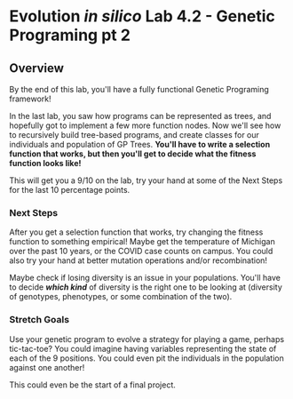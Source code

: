 # Evolution *in silico* Lab 4.2 - Genetic Programing pt 2
## Overview
By the end of this lab, you'll have a fully functional Genetic Programing framework! 

In the last lab, you saw how programs can be represented as trees, and hopefully got to implement a few more function nodes. Now we'll see how to recursively build tree-based programs, and create classes for our individuals and population of GP Trees. **You'll have to write a selection function that works, but then you'll get to decide what the fitness function looks like!**

This will get you a 9/10 on the lab, try your hand at some of the Next Steps for the last 10 percentage points.
### Next Steps
After you get a selection function that works, try changing the fitness function to something empirical! Maybe get the temperature of Michigan over the past 10 years, or the COVID case counts on campus. You could also try your hand at better mutation operations and/or recombination! 

Maybe check if losing diversity is an issue in your populations. You'll have to decide ***which kind*** of diversity is the right one to be looking at (diversity of genotypes, phenotypes, or some combination of the two). 

### Stretch Goals
Use your genetic program to evolve a strategy for playing a game, perhaps tic-tac-toe? You could imagine having variables representing the state of each of the 9 positions. You could even pit the individuals in the population against one another! 

This could even be the start of a final project. 

